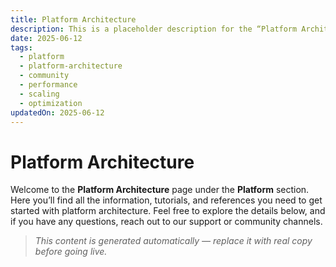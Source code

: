 ```yaml
---
title: Platform Architecture
description: This is a placeholder description for the “Platform Architecture” page, giving readers a quick overview of what they can expect to find here.
date: 2025-06-12
tags:
  - platform
  - platform-architecture
  - community
  - performance
  - scaling
  - optimization
updatedOn: 2025-06-12
---
```

# Platform Architecture

Welcome to the **Platform Architecture** page under the **Platform** section. Here you’ll find all the information, tutorials, and references you need to get started with platform architecture. Feel free to explore the details below, and if you have any questions, reach out to our support or community channels.

> _This content is generated automatically — replace it with real copy before going live._ 
